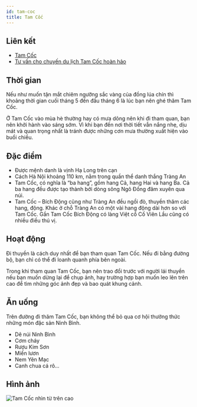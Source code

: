 ```yaml
---
id: tam-coc
title: Tam Cốc
---
```


## Liên kết

- [Tam Cốc](https://goo.gl/maps/K8hwBt9vk9xoBHGe6)
- [Tư vấn cho chuyến du lịch Tam Cốc hoàn hảo](https://www.ivivu.com/blog/2015/11/tu-van-cho-chuyen-du-lich-tam-coc-hoan-hao/)


## Thời gian

Nếu như muốn tận mắt chiêm ngưỡng sắc vàng của đồng lúa chín thì khoảng thời gian cuối tháng 5 đến đầu tháng 6 là lúc bạn nên ghé thăm Tam Cốc.

Ở Tam Cốc vào mùa hè thường hay có mưa dông nên khi đi tham quan, bạn nên khởi hành vào sáng sớm. Vì khi bạn đến nơi thời tiết vẫn nắng nhẹ, dịu mát và quan trọng nhất là tránh được những cơn mưa thường xuất hiện vào buổi chiều.


## Đặc điểm

- Được mệnh danh là vịnh Hạ Long trên cạn
- Cách Hà Nội khoảng 110 km, nằm trong quần thể danh thắng Tràng An
- Tam Cốc, có nghĩa là “ba hang”, gồm hang Cả, hang Hai và hang Ba. Cả ba hang đều được tạo thành bởi dòng sông Ngô Đồng đâm xuyên qua núi.
- Tam Cốc – Bích Động cũng như Tràng An đều ngồi đò, thuyền thăm các hang, động. Khác ở chỗ Tràng An có một vài hang động dài hơn so với Tam Cốc. Gần Tam Cốc Bích Động có làng Việt cổ Cố Viên Lầu cũng có nhiều điều thú vị.

## Hoạt động

Đi thuyền là cách duy nhất để bạn tham quan Tam Cốc. Nếu đi bằng đường bộ, bạn chỉ có thể đi loanh quanh phía bên ngoài.

Trong khi tham quan Tam Cốc, bạn nên trao đổi trước với người lái thuyền nếu bạn muốn dừng lại để chụp ảnh, hay trường hợp bạn muốn leo lên trên cao để tìm những góc ảnh đẹp và bao quát khung cảnh.



## Ăn uống

Trên đường đi thăm Tam Cốc, bạn không thể bỏ qua cơ hội thưởng thức những món đặc sản Ninh Bình. 

- Dê núi Ninh Bình
- Cơm cháy
- Rượu Kim Sơn
- Miến lươn
- Nem Yên Mạc
- Canh chua cá rô…


## Hình ảnh

![Tam Cốc nhìn từ trên cao](https://cdn3.ivivu.com/2015/11/Tu-van-cho-chuyen-du-lich-Tam-Coc-hoan-hao-ivivu-2.jpg)
